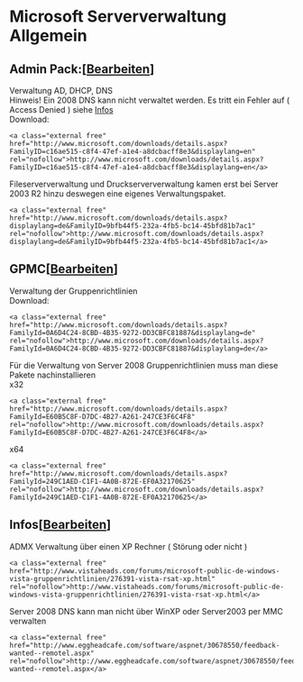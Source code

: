 # Microsoft Serververwaltung Allgemein

## <span class="mw-headline" id="bkmrk-admin-pack%3A">Admin Pack:</span><span class="mw-editsection"><span class="mw-editsection-bracket">\[</span>[Bearbeiten](https://wiki.eidolf.de/index.php?title=Serververwaltung_Allgemein&action=edit&section=1 "Abschnitt bearbeiten: Admin Pack:")<span class="mw-editsection-bracket">\]</span></span>

Verwaltung AD, DHCP, DNS  
Hinweis! Ein 2008 DNS kann nicht verwaltet werden. Es tritt ein Fehler auf ( Access Denied ) siehe [Infos](https://wiki.eidolf.de/index.php/Serververwaltung_Allgemein#Infos "Serververwaltung Allgemein")  
Download:

```
<a class="external free" href="http://www.microsoft.com/downloads/details.aspx?FamilyID=c16ae515-c8f4-47ef-a1e4-a8dcbacff8e3&displaylang=en" rel="nofollow">http://www.microsoft.com/downloads/details.aspx?FamilyID=c16ae515-c8f4-47ef-a1e4-a8dcbacff8e3&displaylang=en</a>
```

Fileserververwaltung und Druckserververwaltung kamen erst bei Server 2003 R2 hinzu deswegen eine eigenes Verwaltungspaket.

```
<a class="external free" href="http://www.microsoft.com/downloads/details.aspx?displaylang=de&FamilyID=9bfb44f5-232a-4fb5-bc14-45bfd81b7ac1" rel="nofollow">http://www.microsoft.com/downloads/details.aspx?displaylang=de&FamilyID=9bfb44f5-232a-4fb5-bc14-45bfd81b7ac1</a>
```

## <span class="mw-headline" id="bkmrk-gpmc">GPMC</span><span class="mw-editsection"><span class="mw-editsection-bracket">\[</span>[Bearbeiten](https://wiki.eidolf.de/index.php?title=Serververwaltung_Allgemein&action=edit&section=2 "Abschnitt bearbeiten: GPMC")<span class="mw-editsection-bracket">\]</span></span>

Verwaltung der Gruppenrichtlinien  
Download:

```
<a class="external free" href="http://www.microsoft.com/downloads/details.aspx?FamilyId=0A6D4C24-8CBD-4B35-9272-DD3CBFC81887&displaylang=de" rel="nofollow">http://www.microsoft.com/downloads/details.aspx?FamilyId=0A6D4C24-8CBD-4B35-9272-DD3CBFC81887&displaylang=de</a>
```

Für die Verwaltung von Server 2008 Gruppenrichtlinien muss man diese Pakete nachinstallieren  
x32

```
<a class="external free" href="http://www.microsoft.com/downloads/details.aspx?FamilyId=E60B5C8F-D7DC-4B27-A261-247CE3F6C4F8" rel="nofollow">http://www.microsoft.com/downloads/details.aspx?FamilyId=E60B5C8F-D7DC-4B27-A261-247CE3F6C4F8</a>
```

x64

```
<a class="external free" href="http://www.microsoft.com/downloads/details.aspx?FamilyId=249C1AED-C1F1-4A0B-872E-EF0A32170625" rel="nofollow">http://www.microsoft.com/downloads/details.aspx?FamilyId=249C1AED-C1F1-4A0B-872E-EF0A32170625</a>
```

## <span class="mw-headline" id="bkmrk-infos">Infos</span><span class="mw-editsection"><span class="mw-editsection-bracket">\[</span>[Bearbeiten](https://wiki.eidolf.de/index.php?title=Serververwaltung_Allgemein&action=edit&section=3 "Abschnitt bearbeiten: Infos")<span class="mw-editsection-bracket">\]</span></span>

ADMX Verwaltung über einen XP Rechner ( Störung oder nicht )

```
<a class="external free" href="http://www.vistaheads.com/forums/microsoft-public-de-windows-vista-gruppenrichtlinien/276391-vista-rsat-xp.html" rel="nofollow">http://www.vistaheads.com/forums/microsoft-public-de-windows-vista-gruppenrichtlinien/276391-vista-rsat-xp.html</a>
```

Server 2008 DNS kann man nicht über WinXP oder Server2003 per MMC verwalten

```
<a class="external free" href="http://www.eggheadcafe.com/software/aspnet/30678550/feedback-wanted--remotel.aspx" rel="nofollow">http://www.eggheadcafe.com/software/aspnet/30678550/feedback-wanted--remotel.aspx</a>
```